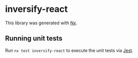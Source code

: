 # inversify-react

This library was generated with [Nx](https://nx.dev).

## Running unit tests

Run `nx test inversify-react` to execute the unit tests via [Jest](https://jestjs.io).
